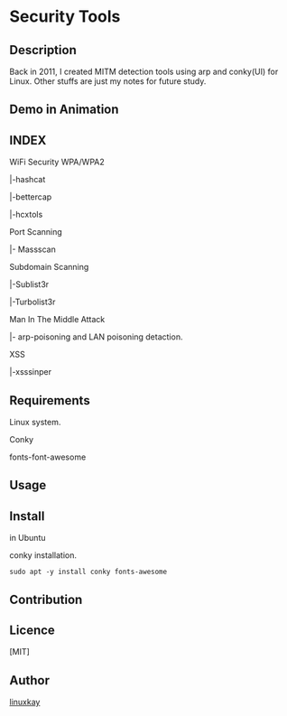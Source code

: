 # Security Tools 

## Description
Back in 2011, I created MITM detection tools using arp and conky(UI) for Linux. Other stuffs are just my notes for future study.
## Demo in Animation

## INDEX

WiFi Security WPA/WPA2

 |-hashcat

 |-bettercap

 |-hcxtols

Port Scanning

 |- Massscan

Subdomain Scanning

 |-Sublist3r

 |-Turbolist3r

Man In The Middle Attack

 |- arp-poisoning and LAN poisoning detaction.

XSS 

 |-xsssinper

## Requirements

Linux system.

Conky

fonts-font-awesome

## Usage

## Install

in Ubuntu

conky installation.

`sudo apt -y install conky fonts-awesome`

## Contribution

## Licence
[MIT]

## Author

[linuxkay](https://github.com/linuxkay)

